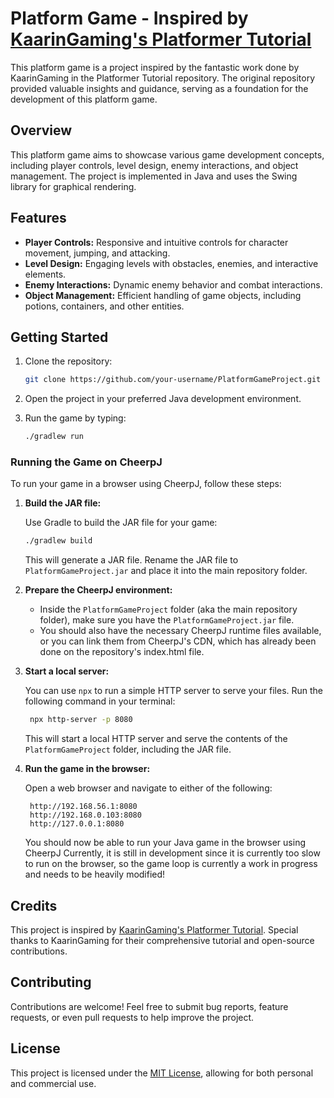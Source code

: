 # Platform Game - Inspired by [KaarinGaming's Platformer Tutorial](https://github.com/KaarinGaming/PlatformerTutorial/)

This platform game is a project inspired by the fantastic work done by KaarinGaming in the Platformer Tutorial repository. The original repository provided valuable insights and guidance, serving as a foundation for the development of this platform game.

## Overview

This platform game aims to showcase various game development concepts, including player controls, level design, enemy interactions, and object management. The project is implemented in Java and uses the Swing library for graphical rendering.

## Features

- **Player Controls:** Responsive and intuitive controls for character movement, jumping, and attacking.
- **Level Design:** Engaging levels with obstacles, enemies, and interactive elements.
- **Enemy Interactions:** Dynamic enemy behavior and combat interactions.
- **Object Management:** Efficient handling of game objects, including potions, containers, and other entities.

## Getting Started

1. Clone the repository:

    ```bash
    git clone https://github.com/your-username/PlatformGameProject.git
    ```

2. Open the project in your preferred Java development environment.

3. Run the game by typing:

    ```bash
    ./gradlew run
    ```

### Running the Game on CheerpJ

To run your game in a browser using CheerpJ, follow these steps:

1. **Build the JAR file:**

   Use Gradle to build the JAR file for your game:

   ```bash
   ./gradlew build
   ```

   This will generate a JAR file. Rename the JAR file to `PlatformGameProject.jar` and place it into the main repository folder.

2. **Prepare the CheerpJ environment:**

   - Inside the `PlatformGameProject` folder (aka the main repository folder), make sure you have the `PlatformGameProject.jar` file.
   - You should also have the necessary CheerpJ runtime files available, or you can link them from CheerpJ's CDN, which has already been done on the repository's index.html file.

3. **Start a local server:**

   You can use `npx` to run a simple HTTP server to serve your files. Run the following command in your terminal:

   ```bash
    npx http-server -p 8080
   ```

   This will start a local HTTP server and serve the contents of the `PlatformGameProject` folder, including the JAR file.

4. **Run the game in the browser:**

   Open a web browser and navigate to either of the following:

   ```
    http://192.168.56.1:8080
    http://192.168.0.103:8080
    http://127.0.0.1:8080
   ```

   You should now be able to run your Java game in the browser using CheerpJ Currently, it is still in development since it is currently too slow to run on the browser, so the game loop is currently a work in progress and needs to be heavily modified!

## Credits

This project is inspired by [KaarinGaming's Platformer Tutorial](https://github.com/KaarinGaming/PlatformerTutorial/). Special thanks to KaarinGaming for their comprehensive tutorial and open-source contributions.

## Contributing

Contributions are welcome! Feel free to submit bug reports, feature requests, or even pull requests to help improve the project.

## License

This project is licensed under the [MIT License](LICENSE), allowing for both personal and commercial use.
